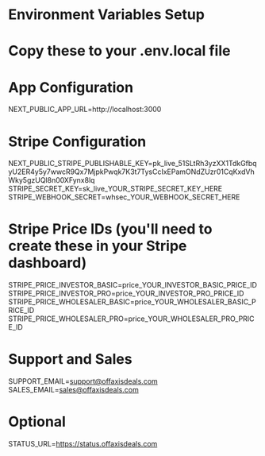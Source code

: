 # Environment Variables Setup
# Copy these to your .env.local file

# App Configuration
NEXT_PUBLIC_APP_URL=http://localhost:3000

# Stripe Configuration
NEXT_PUBLIC_STRIPE_PUBLISHABLE_KEY=pk_live_51SLtRh3yzXX1TdkGfbqyU2ER4y5y7wwcR9Qx7MjpkPwqk7K3t7TysCcIxEPamONdZUzr01CqKxdVhWky5gzUQl8n00XFynx8lq
STRIPE_SECRET_KEY=sk_live_YOUR_STRIPE_SECRET_KEY_HERE
STRIPE_WEBHOOK_SECRET=whsec_YOUR_WEBHOOK_SECRET_HERE

# Stripe Price IDs (you'll need to create these in your Stripe dashboard)
STRIPE_PRICE_INVESTOR_BASIC=price_YOUR_INVESTOR_BASIC_PRICE_ID
STRIPE_PRICE_INVESTOR_PRO=price_YOUR_INVESTOR_PRO_PRICE_ID
STRIPE_PRICE_WHOLESALER_BASIC=price_YOUR_WHOLESALER_BASIC_PRICE_ID
STRIPE_PRICE_WHOLESALER_PRO=price_YOUR_WHOLESALER_PRO_PRICE_ID

# Support and Sales
SUPPORT_EMAIL=support@offaxisdeals.com
SALES_EMAIL=sales@offaxisdeals.com

# Optional
STATUS_URL=https://status.offaxisdeals.com
